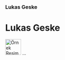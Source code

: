 ### Lukas Geske

<h1>  Lukas Geske</h1>

<img width="50" src="https://media1.giphy.com/media/1jf43Ml3ckkoHO7Fev/200w.gif?cid=6c09b952cxepukjgiwya7nt4ozo91so1kub9caqw0oim2a78&ep=v1_videos_search&rid=200w.gif&ct=v" alt="Örnek Resim"/>  
...


<!--
**lukasgeske/lukasgeske** is a ✨ _special_ ✨ repository because its `README.md` (this file) appears on your GitHub profile.

Here are some ideas to get you started:

- 🔭 I’m currently working on making guitar pedal sounds.
- 🌱 I’m currently learning Python
- 💬 Ask me about: Anything
- 📫 How to reach me: e-Mail
- 😄 Pronouns: As wl all know there's.
-->
